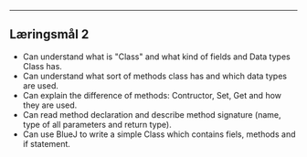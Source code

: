 ------------------------------------------------------------------------
Læringsmål 2
------------------------------------------------------------------------
- Can understand what is "Class" and what kind of fields and Data types Class has.
- Can understand what sort of methods class has and which data types are used.
- Can explain the difference of methods: Contructor, Set, Get and how they are used.
- Can read method declaration and describe method signature (name, type of all parameters and return type).
- Can use BlueJ to write a simple Class which contains fiels, methods and if statement.
